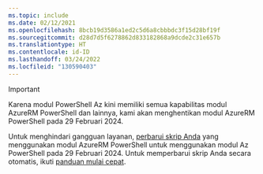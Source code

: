 ```yaml
---
ms.topic: include
ms.date: 02/12/2021
ms.openlocfilehash: 8bcb19d3586a1ed2c5d6a8cbbbdc3f15d28bf19f
ms.sourcegitcommit: d28d7d5f6278862d833182868a9dcde2c31e657b
ms.translationtype: HT
ms.contentlocale: id-ID
ms.lasthandoff: 03/24/2022
ms.locfileid: "130590403"
---
```

> [!IMPORTANT]
> Karena modul PowerShell Az kini memiliki semua kapabilitas modul AzureRM PowerShell dan lainnya, kami akan menghentikan modul AzureRM PowerShell pada 29 Februari 2024.
>
> Untuk menghindari gangguan layanan, [perbarui skrip Anda](https://aka.ms/azpsmigrate) yang menggunakan modul AzureRM PowerShell untuk menggunakan modul Az PowerShell pada 29 Februari 2024. Untuk memperbarui skrip Anda secara otomatis, ikuti [panduan mulai cepat](/powershell/azure/quickstart-migrate-azurerm-to-az-automatically).
